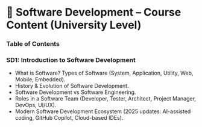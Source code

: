 # 📘 Software Development – Course Content (University Level)

### Table of Contents

### SD1: Introduction to Software Development

- What is Software? Types of Software (System, Application, Utility, Web, Mobile, Embedded).
- History & Evolution of Software Development.
- Software Development vs Software Engineering.
- Roles in a Software Team (Developer, Tester, Architect, Project Manager, DevOps, UI/UX).
- Modern Software Development Ecosystem (2025 updates: AI-assisted coding, GitHub Copilot, Cloud-based IDEs).













